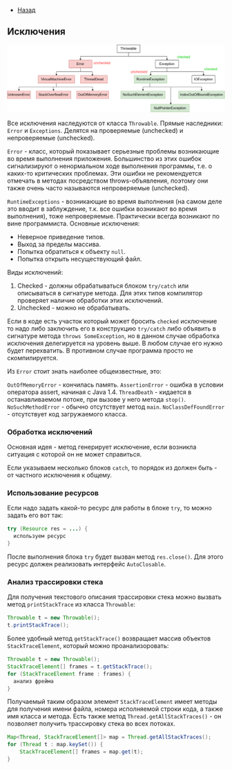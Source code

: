 - [Назад](/./java.md)

## Исключения

![Иерархия исключений](/./img/exceptions.png)

Все исключения наследуются от класса `Throwable`. Прямые наследники: `Error` и `Exceptions`.  Делятся на проверяемые (unchecked) и непроверяемые (unchecked).

`Error` - класс, который показывает серьезные проблемы возникающие во время выполнения приложения. Большинство из этих ошибок сигнализируют о ненормальном ходе выполнения программы, т.е. о каких-то критических проблемах. Эти ошибки не рекомендуется отмечать в методах посредством throws-объявления, поэтому они также очень часто называются непроверяемые (unchecked). 

`RuntimeExceptions` - возникающие во время выполнения (на самом деле это вводит в заблуждение, т.к. все ошибки возникают во время выполнения), тоже непроверяемые. Практически всегда возникают по вине программиста. Основные исключения:
- Неверное приведение типов.
- Выход за пределы массива.
- Попытка обратиться к объекту `null`.
- Попытка открыть несуществующий файл.

Виды исключений:
1. Checked - должны обрабатываться блоком `try/catch` или описываться в сигнатуре метода. Для этих типов компилятор проверяет наличие обработки этих исключений.
1. Unchecked - можно не обрабатывать.

Если в коде есть участок который может бросить `checked` исключение то надо либо заключить его в конструкцию `try/catch` либо объявить в сигнатуре метода `throws SomeException`, но в данном случае обработка исключения делегируется на уровень выше. В любом случае его нужно будет перехватить. В противном случае программа просто не скомпилируется.

Из `Error` стоит знать наиболее общеизвестные, это:

`OutOfMemoryError` - кончилась память.
`AssertionError` - ошибка в условии оператора assert, начиная с Java 1.4.
`ThreadDeath` - кидается в останавливаемом потоке, при вызове у него метода `stop()`.
`NoSuchMethodError` - обычно отсутствует метод `main`.
`NoClassDefFoundError` - отсутствует код загружаемого класса.

### Обработка исключений

Основная идея - метод генерирует исключение, если возникла ситуация с которой он не может справиться.

Если указываем несколько блоков `catch`, то порядок из должен быть - от частного исключения к общему.

### Использование ресурсов

Если надо задать какой-то ресурс для работы в блоке `try`, то можно задать его вот так:

  ```java
try (Resource res = ...) {
    используем ресурс
}
  ```
  
После выполнения блока `try` будет вызван метод `res.close()`. Для этого ресурс должен реализовать интерфейс `AutoClosable`.

### Анализ трассировки стека

Для получения текстового описания трассировки стека можно вызвать метод `printStackTrace` из класса `Throwable`:
  ```java
Throwable t = new Throwable();
t.printStackTrace();
  ```
  
Более удобный метод `getStackTrace()` возвращает массив объектов `StackTraceElement`, который можно проанализоровать:

  ```java
Throwable t = new Throwable();
StackTraceElement[] frames = t.getStackTrace();
for (StackTraceElement frame : frames) {
    анализ фрейма
}
  ```
  
Получаемый таким образом элемент `StackTraceElement` имеет методы для получения имени файла, номера исполняемой строки кода, а также имя класса и метода.
Есть также метод `Thread.getAllStackTraces()` - он позволяет получить трассировку стека во всех потоках.

```java
Map<Thread, StackTraceElement[]> map = Thread.getAllStackTraces();
for (Thread t : map.keySet()) {
    StackTraceElement[] frames = map.get(t);
}
```
